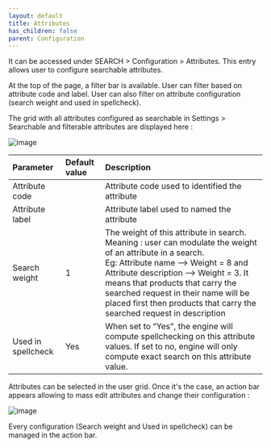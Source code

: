 ```yaml
---
layout: default
title: Attributes
has_children: false
parent: Configuration
---
```


It can be accessed under SEARCH > Configuration > Attributes. This entry allows user to configure searchable attributes.

At the top of the page, a filter bar is available. User can filter based on attribute code and label. User can also filter on attribute configuration (search weight and used in spellcheck).

The grid with all attributes configured as searchable in Settings > Searchable and filterable attributes are displayed here :

![image](https://user-images.githubusercontent.com/98949123/212873305-c3511b6d-b67f-4021-b075-840c0c8e0dad.png)

|Parameter   | Default value | Description|
|:-------------|:------------------|:------|
|Attribute code||Attribute code used to identified the attribute|
|Attribute label||Attribute label used to named the attribute|
|Search weight|1|The weight of this attribute in search. Meaning : user can modulate the weight of an attribute in a search. <br/>Eg: Attribute name --> Weight = 8 and Attribute description --> Weight = 3. It means that products that carry the searched request in their name will be placed first then products that carry the searched request in description|
|Used in spellcheck|Yes|When set to “Yes”, the engine will compute spellchecking on this attribute values. If set to no, engine will only compute exact search on this attribute value.|

Attributes can be selected in the user grid. Once it's the case, an action bar appears allowing to mass edit attributes and change their configuration : 

![image](https://user-images.githubusercontent.com/98949123/212878157-f0ee215a-bad1-4140-b4f5-36a23fba7941.png)

Every configuration (Search weight and Used in spellcheck) can be managed in the action bar.
